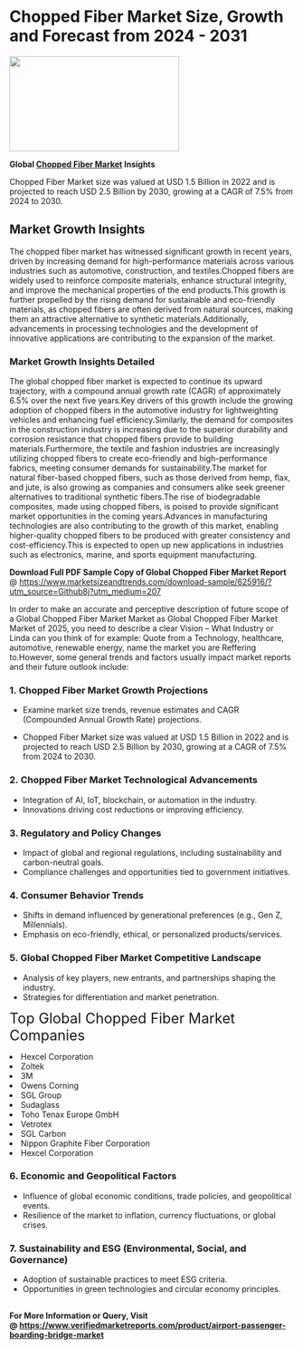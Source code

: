 <H1>Chopped Fiber Market Size, Growth and Forecast from 2024 - 2031</H1><img class="aligncenter size-medium wp-image-584254" src="https://thirdeyenews.in/wp-content/uploads/2024/09/Global-Market-Research-300x168.jpeg" alt="" width="300" height="168" /><p><strong>Global&nbsp;<a href="https://www.marketsizeandtrends.com/download-sample/625916/?utm_source=Github8j?utm_medium=207">Chopped Fiber Market</a> Insights</strong></p><p>Chopped Fiber Market size was valued at USD 1.5 Billion in 2022 and is projected to reach USD 2.5 Billion by 2030, growing at a CAGR of 7.5% from 2024 to 2030.</p><p><h2>Market Growth Insights</h2> The chopped fiber market has witnessed significant growth in recent years, driven by increasing demand for high-performance materials across various industries such as automotive, construction, and textiles.Chopped fibers are widely used to reinforce composite materials, enhance structural integrity, and improve the mechanical properties of the end products.This growth is further propelled by the rising demand for sustainable and eco-friendly materials, as chopped fibers are often derived from natural sources, making them an attractive alternative to synthetic materials.Additionally, advancements in processing technologies and the development of innovative applications are contributing to the expansion of the market.<h3>Market Growth Insights Detailed</h3> The global chopped fiber market is expected to continue its upward trajectory, with a compound annual growth rate (CAGR) of approximately 6.5% over the next five years.Key drivers of this growth include the growing adoption of chopped fibers in the automotive industry for lightweighting vehicles and enhancing fuel efficiency.Similarly, the demand for composites in the construction industry is increasing due to the superior durability and corrosion resistance that chopped fibers provide to building materials.Furthermore, the textile and fashion industries are increasingly utilizing chopped fibers to create eco-friendly and high-performance fabrics, meeting consumer demands for sustainability.The market for natural fiber-based chopped fibers, such as those derived from hemp, flax, and jute, is also growing as companies and consumers alike seek greener alternatives to traditional synthetic fibers.The rise of biodegradable composites, made using chopped fibers, is poised to provide significant market opportunities in the coming years.Advances in manufacturing technologies are also contributing to the growth of this market, enabling higher-quality chopped fibers to be produced with greater consistency and cost-efficiency.This is expected to open up new applications in industries such as electronics, marine, and sports equipment manufacturing.<p><span class=""><strong>Download Full PDF Sample Copy of Global Chopped Fiber Market Report</strong> @ <a href="https://www.marketsizeandtrends.com/download-sample/625916/?utm_source=Github8j?utm_medium=207" target="_blank">https://www.marketsizeandtrends.com/download-sample/625916/?utm_source=Github8j?utm_medium=207</a></span></p><p>In order to make an accurate and perceptive description of future scope of a Global&nbsp;Chopped Fiber Market Market as Global&nbsp;Chopped Fiber Market Market of 2025, you need to describe a clear Vision &ndash; What Industry or Linda can you think of for example: Quote from a Technology, healthcare, automotive, renewable energy, name the market you are Reffering to.However, some general trends and factors usually impact market reports and their future outlook include:</p><h3>1.&nbsp;<strong>Chopped Fiber Market Growth Projections</strong></h3><ul><li>Examine market size trends, revenue estimates and CAGR (Compounded Annual Growth Rate) projections.</li><li><p>Chopped Fiber Market size was valued at USD 1.5 Billion in 2022 and is projected to reach USD 2.5 Billion by 2030, growing at a CAGR of 7.5% from 2024 to 2030.</p></li></ul><h3>2.&nbsp;<strong>Chopped Fiber Market Technological Advancements</strong></h3><ul><li>Integration of AI, IoT, blockchain, or automation in the industry.</li><li>Innovations driving cost reductions or improving efficiency.</li></ul><h3>3.&nbsp;<strong>Regulatory and Policy Changes</strong></h3><ul><li>Impact of global and regional regulations, including sustainability and carbon-neutral goals.</li><li>Compliance challenges and opportunities tied to government initiatives.</li></ul><h3>4.&nbsp;<strong>Consumer Behavior Trends</strong></h3><ul><li>Shifts in demand influenced by generational preferences (e.g., Gen Z, Millennials).</li><li>Emphasis on eco-friendly, ethical, or personalized products/services.</li></ul><h3>5.&nbsp;<strong>Global Chopped Fiber Market Competitive Landscape</strong></h3><ul><li>Analysis of key players, new entrants, and partnerships shaping the industry.</li><li>Strategies for differentiation and market penetration.</li></ul><p data-pm-slice="1 1 []"><span style="color: inherit; font-family: inherit; font-size: 25px;">Top Global Chopped Fiber Market Companies</span></p><div class="" data-test-id=""><p><li>Hexcel Corporation</li><li> Zoltek</li><li> 3M</li><li> Owens Corning</li><li> SGL Group</li><li> Sudaglass</li><li> Toho Tenax Europe GmbH</li><li> Vetrotex</li><li> SGL Carbon</li><li> Nippon Graphite Fiber Corporation</li><li> Hexcel Corporation</li></p></div><h3>6.&nbsp;<strong>Economic and Geopolitical Factors</strong></h3><ul><li>Influence of global economic conditions, trade policies, and geopolitical events.</li><li>Resilience of the market to inflation, currency fluctuations, or global crises.</li></ul><h3>7.&nbsp;<strong>Sustainability and ESG (Environmental, Social, and Governance)</strong></h3><ul><li>Adoption of sustainable practices to meet ESG criteria.</li><li>Opportunities in green technologies and circular economy principles.</li></ul><h2><strong style="font-size: 14px;">For More Information or Query, Visit @&nbsp;</strong><a style="background-color: #ffffff; font-size: 14px;" href="https://www.marketsizeandtrends.com/report/chopped-fiber-market/" target="_blank">https://www.verifiedmarketreports.com/product/airport-passenger-boarding-bridge-market</a></h2>